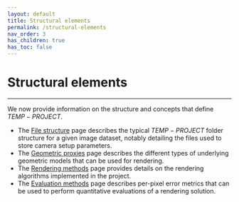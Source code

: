 ```yaml
---
layout: default
title: Structural elements
permalink: /structural-elements
nav_order: 3
has_children: true
has_toc: false
---
```


# Structural elements

* * *

We now provide information on the structure and concepts that define $TEMP-PROJECT$.

- The [File structure](https://dinechingreg.github.io/temp-project/structural-elements/file-structure) page describes the typical $TEMP-PROJECT$ folder structure for a given image dataset, notably detailing the files used to store camera setup parameters.
- The [Geometric proxies](https://dinechingreg.github.io/temp-project/structural-elements/geometric-proxies) page describes the different types of underlying geometric models that can be used for rendering.
- The [Rendering methods](https://dinechingreg.github.io/temp-project/structural-elements/rendering-methods) page provides details on the rendering algorithms implemented in the project.
- The [Evaluation methods](https://dinechingreg.github.io/temp-project/structural-elements/evaluation-methods) page describes per-pixel error metrics that can be used to perform quantitative evaluations of a rendering solution.
